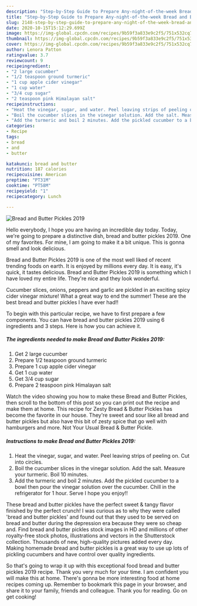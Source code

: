 ```yaml
---
description: "Step-by-Step Guide to Prepare Any-night-of-the-week Bread and Butter Pickles 2019"
title: "Step-by-Step Guide to Prepare Any-night-of-the-week Bread and Butter Pickles 2019"
slug: 2148-step-by-step-guide-to-prepare-any-night-of-the-week-bread-and-butter-pickles-2019
date: 2020-10-15T15:12:29.699Z
image: https://img-global.cpcdn.com/recipes/9b59f3a833e9c2f5/751x532cq70/bread-and-butter-pickles-2019-recipe-main-photo.jpg
thumbnail: https://img-global.cpcdn.com/recipes/9b59f3a833e9c2f5/751x532cq70/bread-and-butter-pickles-2019-recipe-main-photo.jpg
cover: https://img-global.cpcdn.com/recipes/9b59f3a833e9c2f5/751x532cq70/bread-and-butter-pickles-2019-recipe-main-photo.jpg
author: Lenora Patton
ratingvalue: 3.7
reviewcount: 9
recipeingredient:
- "2 large cucumber"
- "1/2 teaspoon ground turmeric"
- "1 cup apple cider vinegar"
- "1 cup water"
- "3/4 cup sugar"
- "2 teaspoon pink Himalayan salt"
recipeinstructions:
- "Heat the vinegar, sugar, and water. Peel leaving strips of peeling on. Cut into circles."
- "Boil the cucumber slices in the vinegar solution. Add the salt. Measure your turmeric. Boil 10 minutes."
- "Add the turmeric and boil 2 minutes. Add the pickled cucumber to a bowl then pour the vinegar solution over the cucumber. Chill in the refrigerator for 1 hour. Serve I hope you enjoy!!"
categories:
- Recipe
tags:
- bread
- and
- butter

katakunci: bread and butter 
nutrition: 187 calories
recipecuisine: American
preptime: "PT31M"
cooktime: "PT58M"
recipeyield: "1"
recipecategory: Lunch

---
```



![Bread and Butter Pickles 2019](https://img-global.cpcdn.com/recipes/9b59f3a833e9c2f5/751x532cq70/bread-and-butter-pickles-2019-recipe-main-photo.jpg)

Hello everybody, I hope you are having an incredible day today. Today, we're going to prepare a distinctive dish, bread and butter pickles 2019. One of my favorites. For mine, I am going to make it a bit unique. This is gonna smell and look delicious.

Bread and Butter Pickles 2019 is one of the most well liked of recent trending foods on earth. It is enjoyed by millions every day. It is easy, it's quick, it tastes delicious. Bread and Butter Pickles 2019 is something which I have loved my entire life. They're nice and they look wonderful.

Cucumber slices, onions, peppers and garlic are pickled in an exciting spicy cider vinegar mixture! What a great way to end the summer! These are the best bread and butter pickles I have ever had!!


To begin with this particular recipe, we have to first prepare a few components. You can have bread and butter pickles 2019 using 6 ingredients and 3 steps. Here is how you can achieve it.

<!--inarticleads1-->

##### The ingredients needed to make Bread and Butter Pickles 2019:

1. Get 2 large cucumber
1. Prepare 1/2 teaspoon ground turmeric
1. Prepare 1 cup apple cider vinegar
1. Get 1 cup water
1. Get 3/4 cup sugar
1. Prepare 2 teaspoon pink Himalayan salt


Watch the video showing you how to make these Bread and Butter Pickles, then scroll to the bottom of this post so you can print out the recipe and make them at home. This recipe for Zesty Bread &amp; Butter Pickles has become the favorite in our house. They&#39;re sweet and sour like all bread and butter pickles but also have this bit of zesty spice that go well with hamburgers and more. Not Your Usual Bread &amp; Butter Pickle. 

<!--inarticleads2-->

##### Instructions to make Bread and Butter Pickles 2019:

1. Heat the vinegar, sugar, and water. Peel leaving strips of peeling on. Cut into circles.
1. Boil the cucumber slices in the vinegar solution. Add the salt. Measure your turmeric. Boil 10 minutes.
1. Add the turmeric and boil 2 minutes. Add the pickled cucumber to a bowl then pour the vinegar solution over the cucumber. Chill in the refrigerator for 1 hour. Serve I hope you enjoy!!


These bread and butter pickles have the perfect sweet &amp; tangy flavor finished by the perfect crunch! I was curious as to why they were called &#39;bread and butter pickles&#39; and found out that they used to be served on bread and butter during the depression era because they were so cheap and. Find bread and butter pickles stock images in HD and millions of other royalty-free stock photos, illustrations and vectors in the Shutterstock collection. Thousands of new, high-quality pictures added every day. Making homemade bread and butter pickles is a great way to use up lots of pickling cucumbers and have control over quality ingredients. 

So that's going to wrap it up with this exceptional food bread and butter pickles 2019 recipe. Thank you very much for your time. I am confident you will make this at home. There's gonna be more interesting food at home recipes coming up. Remember to bookmark this page in your browser, and share it to your family, friends and colleague. Thank you for reading. Go on get cooking!

